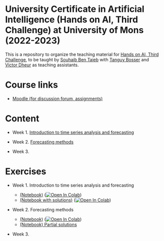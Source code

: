 # University Certificate in Artificial Intelligence (Hands on AI, Third Challenge) at University of Mons (2022-2023)

This is a repository to organize the teaching material for [Hands on AI, Third Challenge](https://web.umons.ac.be/fpms/fr/formations/intelligence-artificielle-hands-on-ai/), to be taught by [Souhaib Ben Taieb](http://www.souhaib-bentaieb.com) with [Tanguy Bosser](https://staff.umons.ac.be/Tanguy.BOSSER/) and [Victor Dheur](https://staff.umons.ac.be/Victor.DHEUR/) as teaching assistants.

# Course links

- [Moodle (for discussion forum, assignments)](https://moodle.umons.ac.be/course/view.php?id=2666#section-4)

# Content

- Week 1. [Introduction to time series analysis and forecasting](./Slides/Defi3-week1.pdf)

- Week 2. [Forecasting methods](./Slides/defi3-week2.pdf)

- Week 3. 

# Exercises

- Week 1. Introduction to time series analysis and forecasting 
  - [(Notebook)](./Exercises/1_basics.ipynb) ([![Open In Colab](https://colab.research.google.com/assets/colab-badge.svg)](https://colab.research.google.com/github/bsouhaib/Hands-On-AI-2022-Challenge3/blob/main/Exercises/1_basics.ipynb))
  - [(Notebook with solutions)](./Exercises/1_basics_solution.ipynb) ([![Open In Colab](https://colab.research.google.com/assets/colab-badge.svg)](https://colab.research.google.com/github/bsouhaib/Hands-On-AI-2022-Challenge3/blob/main/Exercises/1_basics_solution.ipynb))


- Week 2. Forecasting methods
  - [(Notebook)](./Exercises/2_forecasting.ipynb) ([![Open In Colab](https://colab.research.google.com/assets/colab-badge.svg)](https://colab.research.google.com/github/bsouhaib/Hands-On-AI-2022-Challenge3/blob/main/Exercises/2_forecasting.ipynb))
  - [(Notebook) Partial solutions](https://colab.research.google.com/drive/10CtWrJlFCrs2_KLYZIp3yE6anQWV683N?usp=sharing)
  
  
  
- Week 3. 

